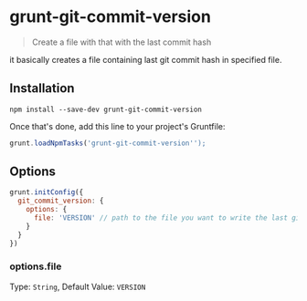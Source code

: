 # grunt-git-commit-version

> Create a file with that with the last commit hash

it basically creates a file containing last git commit hash in specified file.

## Installation

```shell
npm install --save-dev grunt-git-commit-version
```

Once that's done, add this line to your project's Gruntfile:

```javascript
grunt.loadNpmTasks('grunt-git-commit-version'');
```

## Options

```javascript
grunt.initConfig({
  git_commit_version: {
    options: {
      file: 'VERSION' // path to the file you want to write the last git commit hash
    }
  }
})
```

### options.file
Type: `String`, Default Value: `VERSION`

